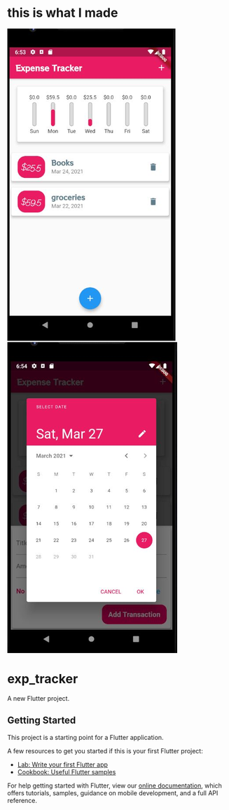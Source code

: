 # this is what I made
![My image](https://github.com/kylieyoo55/expense-tracker/blob/master/images/exp_list.JPG)
![My image](https://github.com/kylieyoo55/expense-tracker/blob/master/images/exp_schedule.JPG)


# exp_tracker

A new Flutter project.

## Getting Started

This project is a starting point for a Flutter application.

A few resources to get you started if this is your first Flutter project:

- [Lab: Write your first Flutter app](https://flutter.dev/docs/get-started/codelab)
- [Cookbook: Useful Flutter samples](https://flutter.dev/docs/cookbook)

For help getting started with Flutter, view our
[online documentation](https://flutter.dev/docs), which offers tutorials,
samples, guidance on mobile development, and a full API reference.
